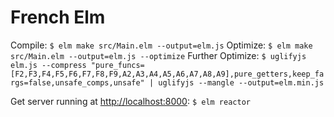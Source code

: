 # French Elm

Compile: `$ elm make src/Main.elm --output=elm.js`
Optimize: `$ elm make src/Main.elm --output=elm.js --optimize`
Further Optimize: `$ uglifyjs elm.js --compress "pure_funcs=[F2,F3,F4,F5,F6,F7,F8,F9,A2,A3,A4,A5,A6,A7,A8,A9],pure_getters,keep_fargs=false,unsafe_comps,unsafe" | uglifyjs --mangle --output=elm.min.js
`

Get server running at [http://localhost:8000](http://localhost:8000): `$ elm reactor`